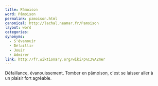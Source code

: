 ```yaml
---
title: Pâmoison
word: Pâmoison
permalink: pamoison.html
canonical: http://lachal.neamar.fr/Pamoison
layout: word
categories:
synonyms:
  - S'évanouir
  - Défaillir
  - Jouir
  - Admirer
link: http://fr.wiktionary.org/wiki/p%C3%A2mer
---
```


Défaillance, évanouissement. Tomber en pâmoison, c'est se laisser aller à un plaisir fort agréable.

